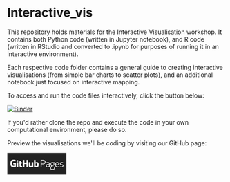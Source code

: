 # Interactive_vis
This repository holds materials for the Interactive Visualisation workshop. 
It contains both Python code (written in Jupyter notebook), and R code (written in RStudio and converted to .ipynb for purposes of running it in an interactive environment).

Each respective code folder contains a general guide to creating interactive visualisations (from simple bar charts to scatter plots), and an additional notebook just focused on interactive mapping. 

To access and run the code files interactively, click the button below:

[![Binder](https://mybinder.org/badge_logo.svg)](https://mybinder.org/v2/gh/UKDataServiceOpen/Interactive_vis/HEAD)

If you'd rather clone the repo and execute the code in your own computational environment, please do so. 

Preview the visualisations we'll be coding by visiting our GitHub page: 

[![GitHub Pages](Images/GH_pages_resized_30.png)](https://ukdataserviceopen.github.io/blog/2024/05/10/interactive-visualisations-workshop.html)
